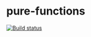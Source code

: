 # pure-functions
[![Build status](https://ci.appveyor.com/api/projects/status/746ikwq7s61g84uy?svg=true)](https://ci.appveyor.com/project/oksana-medvedeva/pure-functions)
